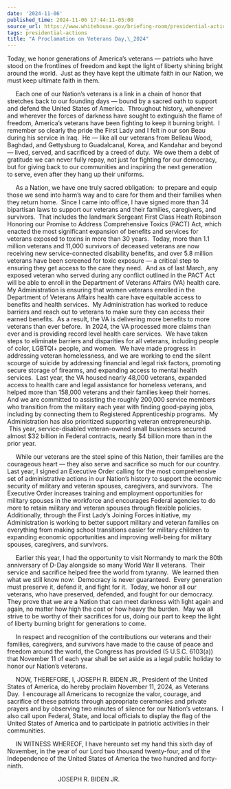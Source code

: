 ```yaml
---
date: '2024-11-06'
published_time: 2024-11-06 17:44:11-05:00
source_url: https://www.whitehouse.gov/briefing-room/presidential-actions/2024/11/06/a-proclamation-on-veterans-day-2024/
tags: presidential-actions
title: "A Proclamation on Veterans Day,\_2024"
---
```

 
Today, we honor generations of America’s veterans — patriots who have
stood on the frontlines of freedom and kept the light of liberty shining
bright around the world.  Just as they have kept the ultimate faith in
our Nation, we must keep ultimate faith in them.

     Each one of our Nation’s veterans is a link in a chain of honor
that stretches back to our founding days — bound by a sacred oath to
support and defend the United States of America.  Throughout history,
whenever and wherever the forces of darkness have sought to extinguish
the flame of freedom, America’s veterans have been fighting to keep it
burning bright.  I remember so clearly the pride the First Lady and I
felt in our son Beau during his service in Iraq.  He — like all our
veterans from Belleau Wood, Baghdad, and Gettysburg to Guadalcanal,
Korea, and Kandahar and beyond — lived, served, and sacrificed by a
creed of duty.  We owe them a debt of gratitude we can never fully
repay, not just for fighting for our democracy, but for giving back to
our communities and inspiring the next generation to serve, even after
they hang up their uniforms.

     As a Nation, we have one truly sacred obligation:  to prepare and
equip those we send into harm’s way and to care for them and their
families when they return home.  Since I came into office, I have signed
more than 34 bipartisan laws to support our veterans and their families,
caregivers, and survivors.  That includes the landmark Sergeant First
Class Heath Robinson Honoring our Promise to Address Comprehensive
Toxics (PACT) Act, which enacted the most significant expansion of
benefits and services for veterans exposed to toxins in more than 30
years.  Today, more than 1.1 million veterans and 11,000 survivors of
deceased veterans are now receiving new service-connected disability
benefits, and over 5.8 million veterans have been screened for toxic
exposure — a critical step to ensuring they get access to the care they
need.  And as of last March, any exposed veteran who served during any
conflict outlined in the PACT Act will be able to enroll in the
Department of Veterans Affairs (VA) health care.  My Administration is
ensuring that women veterans enrolled in the Department of Veterans
Affairs health care have equitable access to benefits and health
services.  My Administration has worked to reduce barriers and reach out
to veterans to make sure they can access their earned benefits.  As a
result, the VA is delivering more benefits to more veterans than ever
before.  In 2024, the VA processed more claims than ever and is
providing record level health care services.  We have taken steps to
eliminate barriers and disparities for all veterans, including people of
color, LGBTQI+ people, and women.  We have made progress in addressing
veteran homelessness, and we are working to end the silent scourge of
suicide by addressing financial and legal risk factors, promoting secure
storage of firearms, and expanding access to mental health services. 
Last year, the VA housed nearly 48,000 veterans, expanded access to
health care and legal assistance for homeless veterans, and helped more
than 158,000 veterans and their families keep their homes.  And we are
committed to assisting the roughly 200,000 service members who
transition from the military each year with finding good-paying jobs,
including by connecting them to Registered Apprenticeship programs.  My
Administration has also prioritized supporting veteran entrepreneurship.
 This year, service-disabled veteran-owned small businesses secured
almost $32 billion in Federal contracts, nearly $4 billion more than in
the prior year. 

     While our veterans are the steel spine of this Nation, their
families are the courageous heart — they also serve and sacrifice so
much for our country.  Last year, I signed an Executive Order calling
for the most comprehensive set of administrative actions in our Nation’s
history to support the economic security of military and veteran
spouses, caregivers, and survivors.  The Executive Order increases
training and employment opportunities for military spouses in the
workforce and encourages Federal agencies to do more to retain military
and veteran spouses through flexible policies.  Additionally, through
the First Lady’s Joining Forces initiative, my Administration is working
to better support military and veteran families on everything from
making school transitions easier for military children to expanding
economic opportunities and improving well-being for military spouses,
caregivers, and survivors. 

     Earlier this year, I had the opportunity to visit Normandy to mark
the 80th anniversary of D-Day alongside so many World War II veterans. 
Their service and sacrifice helped free the world from tyranny.  We
learned then what we still know now:  Democracy is never guaranteed. 
Every generation must preserve it, defend it, and fight for it.  Today,
we honor all our veterans, who have preserved, defended, and fought for
our democracy.  They prove that we are a Nation that can meet darkness
with light again and again, no matter how high the cost or how heavy the
burden.  May we all strive to be worthy of their sacrifices for us,
doing our part to keep the light of liberty burning bright for
generations to come.

     In respect and recognition of the contributions our veterans and
their families, caregivers, and survivors have made to the cause of
peace and freedom around the world, the Congress has provided (5 U.S.C.
6103(a)) that November 11 of each year shall be set aside as a legal
public holiday to honor our Nation’s veterans.

     NOW, THEREFORE, I, JOSEPH R. BIDEN JR., President of the United
States of America, do hereby proclaim November 11, 2024, as Veterans
Day.  I encourage all Americans to recognize the valor, courage, and
sacrifice of these patriots through appropriate ceremonies and private
prayers and by observing two minutes of silence for our Nation’s
veterans.  I also call upon Federal, State, and local officials to
display the flag of the United States of America and to participate in
patriotic activities in their communities.

     IN WITNESS WHEREOF, I have hereunto set my hand this sixth day of
November, in the year of our Lord two thousand twenty-four, and of the
Independence of the United States of America the two hundred and
forty-ninth.

                              JOSEPH R. BIDEN JR.
